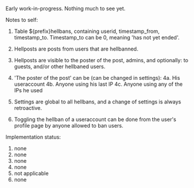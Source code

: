 Early work-in-progress. Nothing much to see yet.

Notes to self:

1. Table ${prefix}hellbans, containing userid, timestamp_from, timestamp_to. Timestamp_to can be 0,
   meaning 'has not yet ended'.

2. Hellposts are posts from users that are hellbanned.

3. Hellposts are visible to the poster of the post, admins, and optionally: to guests, and/or other hellbaned users.

4. 'The poster of the post' can be (can be changed in settings):
  4a. His useraccount
  4b. Anyone using his last IP
  4c. Anyone using any of the IPs he used

5. Settings are global to all hellbans, and a change of settings is always retroactive.

6. Toggling the hellban of a useraccount can be done from the user's profile page by anyone allowed to ban users.


Implementation status:
1. none
2. none
3. none
4. none
5. not applicable
6. none
